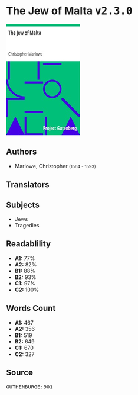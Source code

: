 # The Jew of Malta <kbd>v2.3.0</kbd>

![](./cover.medium.jpg "")

## Authors


 - Marlowe, Christopher <small>(1564 - 1593)</small>

## Translators



## Subjects


 - Jews
 - Tragedies

## Readablility


 - **A1:** 77%
 - **A2:** 82%
 - **B1:** 88%
 - **B2:** 93%
 - **C1:** 97%
 - **C2:** 100%

## Words Count


 - **A1:** 467
 - **A2:** 356
 - **B1:** 519
 - **B2:** 649
 - **C1:** 670
 - **C2:** 327

## Source


<kbd>GUTHENBURGE:901</kbd>
